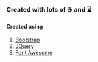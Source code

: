 ### Created with lots of ☕ and ⌛
#### Created using 
1. [Bootstrap](http://getbootstrap.com/)
3. [JQuery](https://jquery.com/)
4. [Font Awesome](http://fontawesome.io/)
